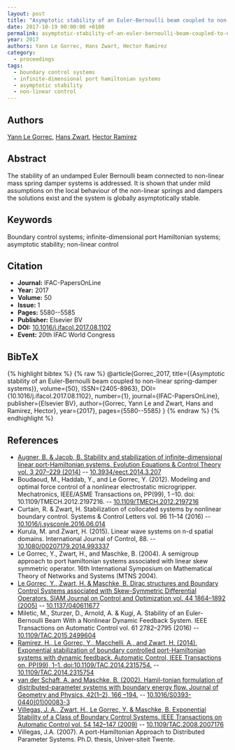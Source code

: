 ```yaml
---
layout: post
title: "Asymptotic stability of an Euler-Bernoulli beam coupled to non-linear spring-damper systems"
date: 2017-10-19 00:00:00 +0100
permalink: asymptotic-stability-of-an-euler-bernoulli-beam-coupled-to-non-linear-spring-damper-systems
year: 2017
authors: Yann Le Gorrec, Hans Zwart, Hector Ramirez
category:
  - proceedings
tags:
  - boundary control systems
  - infinite-dimensional port hamiltonian systems
  - asymptotic stability
  - non-linear control
---
```

 
## Authors
[Yann Le Gorrec](authors/yann_le_gorrec), [Hans Zwart](authors/hans_zwart), [Hector Ramirez](authors/hector_ramirez)
 
## Abstract
The stability of an undamped Euler Bernoulli beam connected to non-linear mass spring damper systems is addressed. It is shown that under mild assumptions on the local behaviour of the non-linear springs and dampers the solutions exist and the system is globally asymptotically stable.
 
## Keywords
Boundary control systems; infinite-dimensional port Hamiltonian systems; asymptotic stability; non-linear control
 
## Citation
- **Journal:** IFAC-PapersOnLine
- **Year:** 2017
- **Volume:** 50
- **Issue:** 1
- **Pages:** 5580--5585
- **Publisher:** Elsevier BV
- **DOI:** [10.1016/j.ifacol.2017.08.1102](https://doi.org/10.1016/j.ifacol.2017.08.1102)
- **Event:** 20th IFAC World Congress
 
## BibTeX
{% highlight bibtex %}
{% raw %}
@article{Gorrec_2017,
  title={{Asymptotic stability of an Euler-Bernoulli beam coupled to non-linear spring-damper systems}},
  volume={50},
  ISSN={2405-8963},
  DOI={10.1016/j.ifacol.2017.08.1102},
  number={1},
  journal={IFAC-PapersOnLine},
  publisher={Elsevier BV},
  author={Gorrec, Yann Le and Zwart, Hans and Ramirez, Hector},
  year={2017},
  pages={5580--5585}
}
{% endraw %}
{% endhighlight %}
 
## References
- [Augner, B. & Jacob, B. Stability and stabilization of infinite-dimensional linear port-Hamiltonian systems. Evolution Equations &amp; Control Theory vol. 3 207–229 (2014)](stability-and-stabilization-of-infinite-dimensional-linear-port-hamiltonian-systems) -- [10.3934/eect.2014.3.207](https://doi.org/10.3934/eect.2014.3.207)
- Boudaoud, M., Haddab, Y., and Le Gorrec, Y. (2012). Modeling and optimal force control of a nonlinear electrostatic microgripper. Mechatronics, IEEE/ASME Transactions on, PP(99), 1 –10. doi: 10.1109/TMECH.2012.2197216. -- [10.1109/TMECH.2012.2197216](https://doi.org/10.1109/TMECH.2012.2197216)
- Curtain, R. & Zwart, H. Stabilization of collocated systems by nonlinear boundary control. Systems &amp; Control Letters vol. 96 11–14 (2016) -- [10.1016/j.sysconle.2016.06.014](https://doi.org/10.1016/j.sysconle.2016.06.014)
- Kurula, M. and Zwart, H. (2015). Linear wave systems on n-d spatial domains. International Journal of Control, 88. -- [10.1080/00207179.2014.993337](https://doi.org/10.1080/00207179.2014.993337)
- Le Gorrec, Y., Zwart, H., and Maschke, B. (2004). A semigroup approach to port hamiltonian systems associated with linear skew symmetric operator. 16th International Symposium on Mathematical Theory of Networks and Systems (MTNS 2004).
- [Le Gorrec, Y., Zwart, H. & Maschke, B. Dirac structures and Boundary Control Systems associated with Skew-Symmetric Differential Operators. SIAM Journal on Control and Optimization vol. 44 1864–1892 (2005)](dirac-structures-and-boundary-control-systems-associated-with-skew-symmetric-differential-operators) -- [10.1137/040611677](https://doi.org/10.1137/040611677)
- Miletic, M., Sturzer, D., Arnold, A. & Kugi, A. Stability of an Euler-Bernoulli Beam With a Nonlinear Dynamic Feedback System. IEEE Transactions on Automatic Control vol. 61 2782–2795 (2016) -- [10.1109/TAC.2015.2499604](https://doi.org/10.1109/TAC.2015.2499604)
- [Ramirez, H., Le Gorrec, Y., Macchelli, A., and Zwart, H. (2014). Exponential stabilization of boundary controlled port-Hamiltonian systems with dynamic feedback. Automatic Control, IEEE Transactions on, PP(99), 1–1. doi:10.1109/TAC.2014.2315754.](exponential-stabilization-of-boundary-controlled-port-hamiltonian-systems-with-dynamic-feedback) -- [10.1109/TAC.2014.2315754](https://doi.org/10.1109/TAC.2014.2315754)
- [van der Schaft, A. and Maschke, B. (2002). Hamil-tonian formulation of distributed-parameter systems with boundary energy flow. Journal of Geometry and Physics, 42(1–2), 166 –194.](hamiltonian-formulation-of-distributed-parameter-systems-with-boundary-energy-flow) -- [10.1016/S0393-0440(01)00083-3](https://doi.org/10.1016/S0393-0440(01)00083-3)
- [Villegas, J. A., Zwart, H., Le Gorrec, Y. & Maschke, B. Exponential Stability of a Class of Boundary Control Systems. IEEE Transactions on Automatic Control vol. 54 142–147 (2009)](exponential-stability-of-a-class-of-boundary-control-systems) -- [10.1109/TAC.2008.2007176](https://doi.org/10.1109/TAC.2008.2007176)
- Villegas, J.A. (2007). A port-Hamiltonian Approach to Distributed Parameter Systems. Ph.D. thesis, Univer-siteit Twente.

